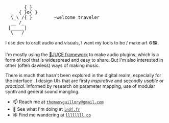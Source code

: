 <pre>
       { }
  _  { }o{ }     
  \_\ /{ }        ~welcome traveler
  __ /_    
 |_____|
  \ __/
</pre>

I use dev to craft audio and visuals, I want my tools to be / make art ⚙️🖼️.

I'm mostly using the [🧃JUCE framework](juce.com) to make audio plugins, which is a form of tool that is widespread and easy to share.
But I'm also interested in other (often dawless) ways of making music.

There is much that hasn't been explored in the digital realm, especially for the interface .
I design UIs that are firsty _inspirative_ and secondly _usable_ or _practical_. 
Informed by research on parameter mapping, use of modular synth and general sound mangling.

- 📫 Reach me at [`thomasvguillory@gmail.com`](mailto:thomasvguillory@gmail.com)
- 🎨 See what I'm doing at [`lndf.fr`](https://lndf.fr)
- 🕸️ Find me wandering at [`llllllll.co`](https://llllllll.co)

